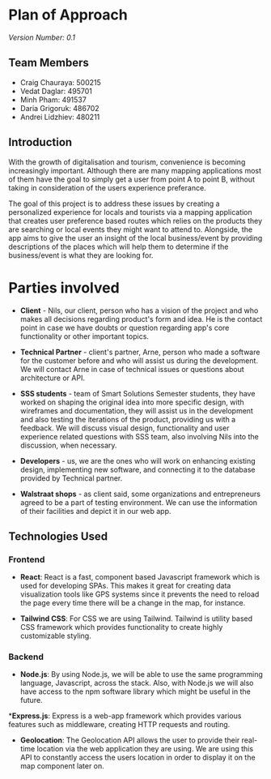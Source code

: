 # Plan of Approach
*Version Number: 0.1* 

## Team Members
* Craig Chauraya: 500215
* Vedat Daglar: 495701
* Minh Pham: 491537
* Daria Grigoruk: 486702
* Andrei Lidzhiev: 480211

## Introduction
 With the growth of digitalisation and tourism, convenience is becoming increasingly important. Although there are many mapping applications most of them have the goal to simply get a user from point A to point B, without taking in consideration of the users  experience preferance.
 
The goal of this project is to address these issues by creating a personalized experience for locals and tourists via a mapping application that creates user preference based routes which relies on the products they are searching or local events they might want to attend to. Alongside, the app aims to give the user an insight of the local business/event by providing descriptions of the places which will help them to determine if the business/event is what they are looking for.

# Parties involved

 - **Client** - Nils, our client, person who has a vision of the project and who makes all decisions regarding product's form and idea. He is the contact point in case we have doubts or question regarding app's core functionality or other important topics.

 - **Technical Partner** - client's partner, Arne, person who made a software for the customer before and who will assist us during the development. We will contact Arne in case of technical issues or questions about architecture or API.

 - **SSS students** - team of Smart Solutions Semester students, they have worked on shaping the original idea into more specific design, with wireframes and documentation, they will assist us in the development and also testing the iterations of the product, providing us with a feedback. We will discuss visual design, functionality and user experience related questions with SSS team, also involving Nils into the discussion, when necessary.

 - **Developers** - us, we are the ones who will work on enhancing existing design, implementing new software, and connecting it to the database provided by Technical partner.

 - **Walstraat shops** - as client said, some organizations and entrepreneurs agreed to be a part of testing environment. We can use the information of their facilities and depict it in our web app.


## Technologies Used
### Frontend
* __React__: React is a fast, component based Javascript framework which is used for developing SPAs. This makes it great for creating data visualization tools like GPS systems since it prevents the need to reload the page every time there will be a change in the map, for instance.  

* __Tailwind CSS__: For CSS we are using Tailwind. Tailwind is utility based CSS framework which provides functionality to create highly customizable styling.

### Backend 
* __Node.js__:  By using Node.js, we will be able to use the same programming language, Javascript, across the stack. Also, with Node.js we will also have access to the npm software library which might be useful in the future.

*__Express.js__: Express is a web-app framework which provides various features such as middleware, creating HTTP requests and routing.  

* __Geolocation__: The Geolocation API allows the user to provide their real-time location via the web application they are using. We are using this API to constantly access the users location in order to display it on the map component later on.

